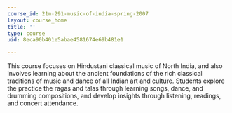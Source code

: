 ```yaml
---
course_id: 21m-291-music-of-india-spring-2007
layout: course_home
title: ''
type: course
uid: 8eca90b401e5abae4581674e69b481e1

---
```

This course focuses on Hindustani classical music of North India, and also involves learning about the ancient foundations of the rich classical traditions of music and dance of all Indian art and culture. Students explore the practice the ragas and talas through learning songs, dance, and drumming compositions, and develop insights through listening, readings, and concert attendance.
